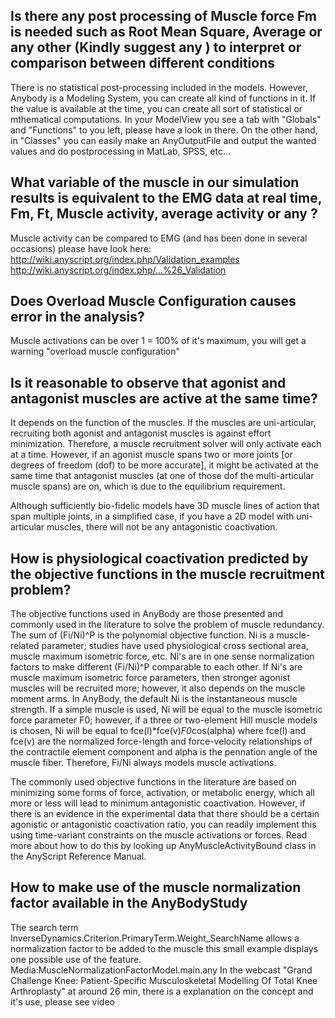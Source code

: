 ## Is there any post processing of Muscle force Fm is needed such as Root Mean Square, Average or any other (Kindly suggest any ) to interpret or comparison between different conditions

There is no statistical post-processing included in the models. However, Anybody is a Modeling System, you can create all kind of functions in it. If the value is available at the time, you can create all sort of statistical or mthematical computations. In your ModelView you see a tab with "Globals" and "Functions" to you left, please have a look in there. On the other hand, in "Classes" you can easily make an AnyOutputFile and output the wanted values and do postprocessing in MatLab, SPSS, etc...

## What variable of the muscle in our simulation results is equivalent to the EMG data at real time, Fm, Ft, Muscle activity, average activity or any ?

Muscle activity can be compared to EMG (and has been done in several occasions) please have look here:
http://wiki.anyscript.org/index.php/Validation_examples
http://wiki.anyscript.org/index.php/...%26_Validation

## Does Overload Muscle Configuration causes error in the analysis?

Muscle activations can be over 1 = 100% of it's maximum, you will get a warning "overload muscle configuration"

## Is it reasonable to observe that agonist and antagonist muscles are active at the same time?

It depends on the function of the muscles. If the muscles are uni-articular, recruiting both agonist and antagonist muscles is against effort minimization. Therefore, a muscle recruitment solver will only activate each at a time. However, if an agonist muscle spans two or more joints [or degrees of freedom (dof) to be more accurate], it might be activated at the same time that antagonist muscles (at one of those dof the multi-articular muscle spans) are on, which is due to the equilibrium requirement.

Although sufficiently bio-fidelic models have 3D muscle lines of action that span multiple joints, in a simplified case, if you have a 2D model with uni-articular muscles, there will not be any antagonistic coactivation.

## How is physiological coactivation predicted by the objective functions in the muscle recruitment problem?

The objective functions used in AnyBody are those presented and commonly used in the literature to solve the problem of muscle redundancy. The sum of (Fi/Ni)^P is the polynomial objective function. Ni is a muscle-related parameter; studies have used physiological cross sectional area, muscle maximum isometric force, etc. Ni's are in one sense normalization factors to make different (Fi/Ni)^P comparable to each other. If Ni's are muscle maximum isometric force parameters, then stronger agonist muscles will be recruited more; however, it also depends on the muscle moment arms. In AnyBody, the default Ni is the instantaneous muscle strength. If a simple muscle is used, Ni will be equal to the muscle isometric force parameter F0; however, if a three or two-element Hill muscle models is chosen, Ni will be equal to fce(l)*fce(v)*F0*cos(alpha) where fce(l) and fce(v) are the normalized force-length and force-velocity relationships of the contractile element component and alpha is the pennation angle of the muscle fiber. Therefore, Fi/Ni always models muscle activations.

The commonly used objective functions in the literature are based on minimizing some forms of force, activation, or metabolic energy, which all more or less will lead to minimum antagonistic coactivation. However, if there is an evidence in the experimental data that there should be a certain agonistic or antagonistic coactivation ratio, you can readily implement this using time-variant constraints on the muscle activations or forces. Read more about how to do this by looking up AnyMuscleActivityBound class in the AnyScript Reference Manual.

## How to make use of the muscle normalization factor available in the AnyBodyStudy

The search term InverseDynamics.Criterion.PrimaryTerm.Weight_SearchName allows a normalization factor to be added to the muscle this small example displays one possible use of the feature. Media:MuscleNormalizationFactorModel.main.any
In the webcast "Grand Challenge Knee: Patient-Specific Musculoskeletal Modelling Of Total Knee Arthroplasty" at around 26 min, there is a explanation on the concept and it's use, please see video
